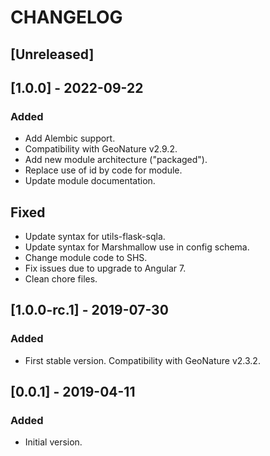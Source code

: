# CHANGELOG

## [Unreleased]

## [1.0.0] - 2022-09-22

### Added

* Add Alembic support.
* Compatibility with GeoNature v2.9.2.
* Add new module architecture ("packaged").
* Replace use of id by code for module.
* Update module documentation.

## Fixed

* Update syntax for utils-flask-sqla.
* Update syntax for Marshmallow use in config schema.
* Change module code to SHS.
* Fix issues due to upgrade to Angular 7.
* Clean chore files.


## [1.0.0-rc.1] - 2019-07-30

### Added

* First stable version. Compatibility with GeoNature v2.3.2.

## [0.0.1] - 2019-04-11

### Added

* Initial version.
